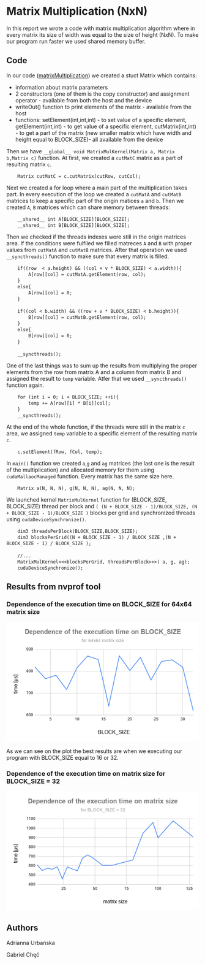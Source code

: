 # Matrix Multiplication (NxN)

In this report we wrote a code with matrix multiplication algorithm where in every matrix its size of width was equal to the size of height (NxN). To make our program run faster we used shared memory buffer.

## Code

In our code ([matrixMultiplication](https://github.com/AdriannaUrbanska/Introduction-to-CUDA-and-OpenCL/blob/master/Report4/src/matrixMultiplication.cu)) we created a stuct Matrix which contains:

* information about matrix parameters
* 2 constructors (one of them is the copy constructor) and assignment operator - available from both the host and the device
* writeOut() function to print elements of the matrix - available from the host
* functions: setElement(int,int,int) - to set value of a specific element, getElement(int,int) - to get value of a specific element, cutMatrix(int,int) - to get a part of the matrix (new smaller matrix which have width and height equal to BLOCK_SIZE)- all available from the device

Then we have `__global__ void MatrixMulKernel(Matrix a, Matrix b,Matrix c)` function. At first, we created a `cutMatC` matrix as a part of resulting matrix `c`.

```
	Matrix cutMatC = c.cutMatrix(cutRow, cutCol);
```

Next we created a for loop where a main part of the multiplication takes part. In every execution of the loop we created a `cutMatA` and `cutMatB` matrices to keep a specific part of the origin matices `a` and `b`. Then we created `A`, `B` matrices which can share memory between threads:

```
	__shared__ int A[BLOCK_SIZE][BLOCK_SIZE];	
	__shared__ int B[BLOCK_SIZE][BLOCK_SIZE];
```

Then we checked if the threads indexes were still in the origin matrices area. If the conditions were fulfiled we filled matreces `A` and `B` with proper values from `cutMatA` and `cutMatB` matrices. After that operation we used `__syncthreads()` function to make sure that every matrix is filled. 

```
	if((row  < a.height) && ((col + v * BLOCK_SIZE) < a.width)){ 		
		A[row][col] = cutMatA.getElement(row, col);
	}
	else{
		A[row][col] = 0;
	}

	if((col < b.width) && ((row + v * BLOCK_SIZE) < b.height)){	
		B[row][col] = cutMatB.getElement(row, col);
	}
	else{
		B[row][col] = 0;
	}

	__syncthreads(); 
```

One of the last things was to sum up the results from multiplying the proper elements from the row from matrix A and a column from matrix B and assigned the result to `temp` variable. Atfer that we used `__syncthreads()` function again.

```
	for (int i = 0; i < BLOCK_SIZE; ++i){
		temp += A[row][i] * B[i][col];
	}		
	__syncthreads();
```

At the end of the whole function, if the threads were still in the matrix `c` area, we assigned `temp` variable to a specific element of the resulting matrix `c`.

```
	c.setElement(fRow, fCol, temp);
```

In `main()` function we created `a`,`g` and `ag` matrices (the last one is the result of the multiplication) and allocated memory for them using `cudaMallaocManaged` function. Every matrix has the same size here.

```
	Matrix a(N, N, N), g(N, N, N), ag(N, N, N);
```

We launched kernel `MatrixMulKernel` function for (BLOCK_SIZE, BLOCK_SIZE) thread per block and `( (N + BLOCK_SIZE - 1)/BLOCK_SIZE, (N + BLOCK_SIZE - 1)/BLOCK_SIZE )` blocks per grid and synchronized threads using `cudaDeviceSynchronize()`.

```
	dim3 threadsPerBlock(BLOCK_SIZE,BLOCK_SIZE);
	dim3 blocksPerGrid((N + BLOCK_SIZE - 1) / BLOCK_SIZE ,(N + BLOCK_SIZE - 1) / BLOCK_SIZE );

	//...	
	MatrixMulKernel<<<blocksPerGrid, threadsPerBlock>>>( a, g, ag);
	cudaDeviceSynchronize();
```

## Results from nvprof tool

### Dependence of the execution time on BLOCK_SIZE for 64x64 matrix size

![alt text](https://github.com/AdriannaUrbanska/Introduction-to-CUDA-and-OpenCL/blob/master/Report4/img/block_size3.png)

As we can see on the plot the best results are when we executing our program with BLOCK_SIZE equal to 16 or 32.

### Dependence of the execution time on matrix size for BLOCK_SIZE = 32

![alt text](https://github.com/AdriannaUrbanska/Introduction-to-CUDA-and-OpenCL/blob/master/Report4/img/matrix_size2.png)


## Authors

Adrianna Urbańska

Gabriel Chęć
